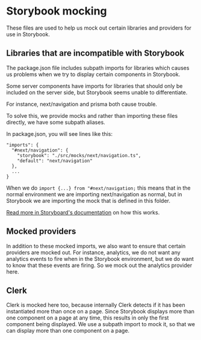 # Storybook mocking

These files are used to help us mock out certain libraries and providers for use in Storybook.

## Libraries that are incompatible with Storybook

The package.json file includes subpath imports for libraries which causes us problems when we try to display certain components in Storybook.

Some server components have imports for libraries that should only be included on the server side, but Storybook seems unable to differentiate.

For instance, next/navigation and prisma both cause trouble.

To solve this, we provide mocks and rather than importing these files directly, we have some subpath aliases.

In package.json, you will see lines like this:

```
"imports": {
  "#next/navigation": {
    "storybook": "./src/mocks/next/navigation.ts",
    "default": "next/navigation"
  },
  ...
}
```

When we do `import {...} from "#next/navigation;` this means that in the normal environment we are importing next/navigation as normal, but in Storybook we are importing the mock that is defined in this folder.

[Read more in Storyboard's documentation](https://storybook.js.org/docs/writing-stories/mocking-data-and-modules/mocking-modules#subpath-imports) on how this works. 

## Mocked providers

In addition to these mocked imports, we also want to ensure that certain providers are mocked out. For instance, analytics, we do not want any analytics events to fire when in the Storybook environment, but we do want to know that these events are firing. So we mock out the analytics provider here. 

## Clerk

Clerk is mocked here too, because internally Clerk detects if it has been instantiated more than once on a page. Since Storybook displays more than one component on a page at any time, this results in only the first component being displayed. We use a subpath import to mock it, so that we can display more than one component on a page.